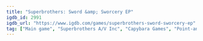 ```yaml
---
title: "Superbrothers: Sword &amp; Sworcery EP"
igdb_id: 2991
igdb_url: "https://www.igdb.com/games/superbrothers-sword-sworcery-ep"
tag: ["Main game", "Superbrothers A/V Inc", "Capybara Games", "Point-and-click", "Role-playing (RPG)", "Adventure", "Indie", "Single player", "Side view", "Action", "Fantasy", "Mystery"]
---
```

